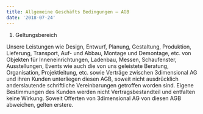 ```yaml
---
title: Allgemeine Geschäfts Bedingungen — AGB
date: '2018-07-24'
---
```

1. Geltungsbereich

Unsere Leistungen wie Design, Entwurf, Planung, Gestaltung, Produktion, Lieferung, Transport, Auf- und Abbau, Montage und Demontage, etc. von Objekten für Inneneinrichtungen, Ladenbau, Messen, Schaufenster, Ausstellungen, Events wie auch die von uns geleistete Beratung, Organisation, Projektleitung, etc. sowie Verträge zwischen 3dimensional AG und ihren Kunden unterliegen diesen AGB, soweit nicht ausdrücklich anderslautende schriftliche Vereinbarungen getroffen worden sind. Eigene Bestimmungen des Kunden werden nicht Vertragsbestandteil und entfalten keine Wirkung. Soweit Offerten von 3dimensional AG von diesen AGB abweichen, gelten erstere.
